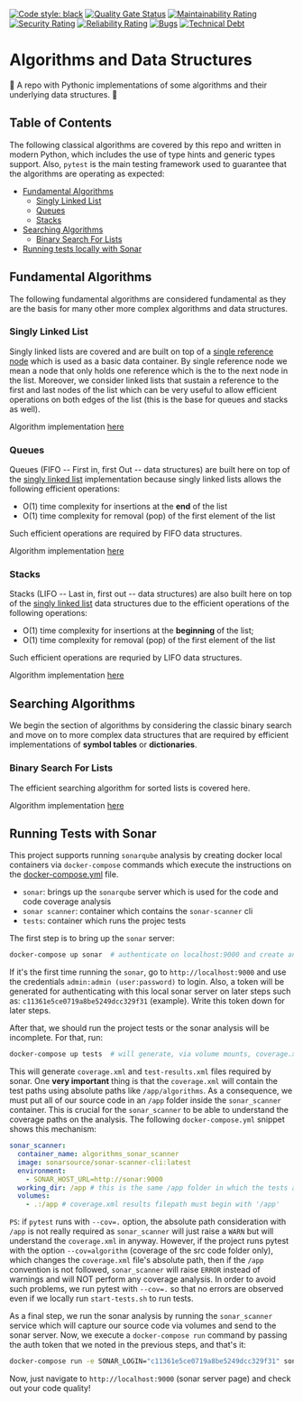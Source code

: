 [![Code style: black](https://img.shields.io/badge/code%20style-black-000000.svg)](https://github.com/psf/black)
[![Quality Gate Status](https://sonarcloud.io/api/project_badges/measure?project=ipeternella_algorithms&metric=alert_status)](https://sonarcloud.io/dashboard?id=ipeternella_algorithms)
[![Maintainability Rating](https://sonarcloud.io/api/project_badges/measure?project=ipeternella_algorithms&metric=sqale_rating)](https://sonarcloud.io/dashboard?id=ipeternella_algorithms)
[![Security Rating](https://sonarcloud.io/api/project_badges/measure?project=ipeternella_algorithms&metric=security_rating)](https://sonarcloud.io/dashboard?id=ipeternella_algorithms)
[![Reliability Rating](https://sonarcloud.io/api/project_badges/measure?project=ipeternella_algorithms&metric=reliability_rating)](https://sonarcloud.io/dashboard?id=ipeternella_algorithms)
[![Bugs](https://sonarcloud.io/api/project_badges/measure?project=ipeternella_algorithms&metric=bugs)](https://sonarcloud.io/dashboard?id=ipeternella_algorithms)
[![Technical Debt](https://sonarcloud.io/api/project_badges/measure?project=ipeternella_algorithms&metric=sqale_index)](https://sonarcloud.io/dashboard?id=ipeternella_algorithms)

# Algorithms and Data Structures

🔬 A repo with Pythonic implementations of some algorithms and their underlying data structures. 🧪

## Table of Contents

The following classical algorithms are covered by this repo and written in modern Python, which includes the use of type hints and generic types support. Also, `pytest` is the main testing framework used to guarantee that the algorithms are operating as expected:

- [Fundamental Algorithms](#fundamental-algorithms)
  - [Singly Linked List](#singly-linked-List)
  - [Queues](#queues)
  - [Stacks](#stacks)
- [Searching Algorithms](#searching-algorithms)
  - [Binary Search For Lists](#binary-search-for-lists)
- [Running tests locally with Sonar](#running-tests-with-sonar)

## Fundamental Algorithms

The following fundamental algorithms are considered fundamental as they are the basis for many other more complex algorithms and data structures.

### Singly Linked List

Singly linked lists are covered and are built on top of a [single reference node](algorithms/data_containers/node_single_reference.py) which is used as a basic data container. By single reference node we mean a node that only holds one reference which is the to the next node in the list. Moreover, we consider linked lists that sustain a reference to the first and last nodes of the list which can be very useful to allow efficient operations on both edges of the list (this is the base for queues and stacks as well).

Algorithm implementation [here](algorithms/linked_lists/singly.py)

### Queues

Queues (FIFO -- First in, first Out -- data structures) are built here on top of the [singly linked list](#singly-linked-list) implementation because singly linked lists allows the following efficient operations:

- O(1) time complexity for insertions at the **end** of the list
- O(1) time complexity for removal (pop) of the first element of the list

Such efficient operations are required by FIFO data structures.

Algorithm implementation [here](algorithms/queues/fifo.py)

### Stacks

Stacks (LIFO -- Last in, first out -- data structures) are also built here on top of the [singly linked list](#singly-linked-list) data structures due to the efficient operations of the following operations:

- O(1) time complexity for insertions at the **beginning** of the list;
- O(1) time complexity for removal (pop) of the first element of the list

Such efficient operations are requried by LIFO data structures.

Algorithm implementation [here](algorithms/stacks/lifo.py)

## Searching Algorithms

We begin the section of algorithms by considering the classic binary search and move on to more complex data structures that are required by efficient implementations of **symbol tables** or **dictionaries**.

### Binary Search For Lists

The efficient searching algorithm for sorted lists is covered here.

Algorithm implementation [here](algorithms/searching/binary_search.py)

## Running Tests with Sonar

This project supports running `sonarqube` analysis by creating docker local containers via `docker-compose` commands which execute the instructions on the [docker-compose.yml](docker-compose.yml) file.

- `sonar`: brings up the `sonarqube` server which is used for the code and code coverage analysis
- `sonar scanner`: container which contains the `sonar-scanner` cli
- `tests`: container which runs the projec tests

The first step is to bring up the `sonar` server:

```bash
docker-compose up sonar  # authenticate on localhost:9000 and create an auth token there
```

If it's the first time running the `sonar`, go to `http://localhost:9000` and use the credentials `admin:admin (user:password)` to login. Also, a token will be generated for authenticating with this local sonar server on later steps such as: `c11361e5ce0719a8be5249dcc329f31` (example). Write this token down for later steps.

After that, we should run the project tests or the sonar analysis will be incomplete. For that, run:

```bash
docker-compose up tests  # will generate, via volume mounts, coverage.xml and test-results.xml files
```

This will generate `coverage.xml` and `test-results.xml` files required by sonar. One **very important** thing is that the `coverage.xml` will contain the test paths using absolute paths like `/app/algorithms`. As a consequence, we must put all of our source code in an `/app` folder inside the `sonar_scanner` container. This is crucial for the `sonar_scanner` to be able to understand the coverage paths on the analysis. The following `docker-compose.yml` snippet shows this mechanism:

```yml
sonar_scanner:
  container_name: algorithms_sonar_scanner
  image: sonarsource/sonar-scanner-cli:latest
  environment:
    - SONAR_HOST_URL=http://sonar:9000
  working_dir: /app # this is the same /app folder in which the tests are run!
  volumes:
    - .:/app # coverage.xml results filepath must begin with '/app'
```

`PS`: if `pytest` runs with `--cov=.` option, the absolute path consideration with `/app` is not really required as `sonar_scanner` will just raise a `WARN` but will understand the `coverage.xml` in anyway. However, if the project runs pytest with the option `--cov=algorithm` (coverage of the src code folder only), which changes the `coverage.xml` file's absolute path, then if the `/app` convention is not followed, `sonar_scanner` will raise `ERROR` instead of warnings and will NOT perform any coverage analysis. In order to avoid such problems, we run pytest with `--cov=.` so that no errors are observed even if we locally run `start-tests.sh` to run tests.

As a final step, we run the sonar analysis by running the `sonar_scanner` service which will capture our source code via volumes and send to the sonar server. Now, we execute a `docker-compose run` command by passing the auth token that we noted in the previous steps, and that's it:

```bash
docker-compose run -e SONAR_LOGIN="c11361e5ce0719a8be5249dcc329f31" sonar_scanner  # change with your local auth token
```

Now, just navigate to `http://localhost:9000` (sonar server page) and check out your code quality!
